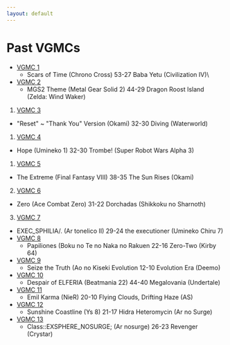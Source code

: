 ```yaml
---
layout: default
---
```


# Past VGMCs
* [VGMC 1](http://www.bracketmaker.com/tlist.cfm?tid=229929)
  * Scars of Time (Chrono Cross) 53-27 Baba Yetu (Civilization IV)\
* [VGMC 2](http://www.bracketmaker.com/tlist.cfm?tid=276389)
  * MGS2 Theme (Metal Gear Solid 2) 44-29 Dragon Roost Island (Zelda: Wind Waker)

1. [VGMC 3](http://www.bracketmaker.com/tlist.cfm?tid=327002)
  * "Reset" ~ "Thank You" Version (Okami) 32-30 Diving (Waterworld)
1. [VGMC 4](http://www.bracketmaker.com/tlist.cfm?tid=364957)
  * Hope (Umineko 1) 32-30 Trombe! (Super Robot Wars Alpha 3)
  
1. [VGMC 5](http://www.bracketmaker.com/tlist.cfm?tid=397610)
  * The Extreme (Final Fantasy VIII) 38-35 The Sun Rises (Okami)
2. [VGMC 6](http://www.bracketmaker.com/tlist.cfm?tid=426428)
  * Zero (Ace Combat Zero) 31-22 Dorchadas (Shikkoku no Sharnoth)
3. [VGMC 7](http://www.bracketmaker.com/tlist.cfm?tid=444450)
  * EXEC_SPHILIA/. (Ar tonelico II) 29-24 the executioner (Umineko Chiru 7)
* [VGMC 8](http://www.bracketmaker.com/tmenu.cfm?tid=454368)
  * Papiliones (Boku no Te no Naka no Rakuen 22-16 Zero-Two (Kirby 64)
* [VGMC 9](http://www.bracketmaker.com/tmenu.cfm?tid=459544)
  * Seize the Truth (Ao no Kiseki Evolution 12-10 Evolution Era (Deemo)
* [VGMC 10](http://www.bracketmaker.com/tmenu.cfm?tid=463073)
  * Despair of ELFERIA (Beatmania 22) 44-40 Megalovania (Undertale)
* [VGMC 11](http://www.bracketmaker.com/tlist.cfm?tid=466312)
  * Emil Karma (NieR) 20-10 Flying Clouds, Drifting Haze (AS)
* [VGMC 12](http://www.bracketmaker.com/tlist.cfm?tid=469506)
  * Sunshine Coastline (Ys 8) 21-17 Hidra Heteromycin (Ar no Surge)
* [VGMC 13](http://www.bracketmaker.com/tlist.cfm?tid=471679)
  * Class::EXSPHERE_NOSURGE; (Ar nosurge) 26-23 Revenger (Crystar)